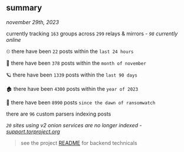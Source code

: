 
## summary
_november 29th, 2023_

currently tracking `163` groups across `299` relays & mirrors - _`98` currently online_

⏲ there have been `22` posts within the `last 24 hours`

🦈 there have been `378` posts within the `month of november`

🪐 there have been `1339` posts within the `last 90 days`

🏚 there have been `4300` posts within the `year of 2023`

🦕 there have been `8990` posts `since the dawn of ransomwatch`

there are `96` custom parsers indexing posts

_`20` sites using v2 onion services are no longer indexed - [support.torproject.org](https://support.torproject.org/onionservices/v2-deprecation/)_

> see the project [README](https://github.com/joshhighet/ransomwatch#ransomwatch--) for backend technicals
